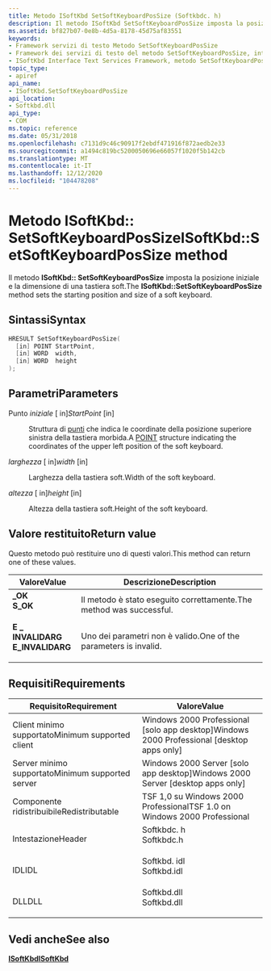 ```yaml
---
title: Metodo ISoftKbd SetSoftKeyboardPosSize (Softkbdc. h)
description: Il metodo ISoftKbd SetSoftKeyboardPosSize imposta la posizione iniziale e le dimensioni di una tastiera soft.
ms.assetid: bf827b07-0e8b-4d5a-8178-45d75af83551
keywords:
- Framework servizi di testo Metodo SetSoftKeyboardPosSize
- Framework dei servizi di testo del metodo SetSoftKeyboardPosSize, interfaccia ISoftKbd
- ISoftKbd Interface Text Services Framework, metodo SetSoftKeyboardPosSize
topic_type:
- apiref
api_name:
- ISoftKbd.SetSoftKeyboardPosSize
api_location:
- Softkbd.dll
api_type:
- COM
ms.topic: reference
ms.date: 05/31/2018
ms.openlocfilehash: c7131d9c46c90917f2ebdf471916f872aedb2e33
ms.sourcegitcommit: a1494c819bc5200050696e66057f1020f5b142cb
ms.translationtype: MT
ms.contentlocale: it-IT
ms.lasthandoff: 12/12/2020
ms.locfileid: "104478208"
---
```

# <a name="isoftkbdsetsoftkeyboardpossize-method"></a><span data-ttu-id="14dfd-106">Metodo ISoftKbd:: SetSoftKeyboardPosSize</span><span class="sxs-lookup"><span data-stu-id="14dfd-106">ISoftKbd::SetSoftKeyboardPosSize method</span></span>

<span data-ttu-id="14dfd-107">Il metodo **ISoftKbd:: SetSoftKeyboardPosSize** imposta la posizione iniziale e la dimensione di una tastiera soft.</span><span class="sxs-lookup"><span data-stu-id="14dfd-107">The **ISoftKbd::SetSoftKeyboardPosSize** method sets the starting position and size of a soft keyboard.</span></span>

## <a name="syntax"></a><span data-ttu-id="14dfd-108">Sintassi</span><span class="sxs-lookup"><span data-stu-id="14dfd-108">Syntax</span></span>


```C++
HRESULT SetSoftKeyboardPosSize(
  [in] POINT StartPoint,
  [in] WORD  width,
  [in] WORD  height
);
```



## <a name="parameters"></a><span data-ttu-id="14dfd-109">Parametri</span><span class="sxs-lookup"><span data-stu-id="14dfd-109">Parameters</span></span>

<dl> <dt>

<span data-ttu-id="14dfd-110">Punto *iniziale* \[ in\]</span><span class="sxs-lookup"><span data-stu-id="14dfd-110">*StartPoint* \[in\]</span></span>
</dt> <dd>

<span data-ttu-id="14dfd-111">Struttura di [punti](/previous-versions//dd162805(v=vs.85)) che indica le coordinate della posizione superiore sinistra della tastiera morbida.</span><span class="sxs-lookup"><span data-stu-id="14dfd-111">A [POINT](/previous-versions//dd162805(v=vs.85)) structure indicating the coordinates of the upper left position of the soft keyboard.</span></span>

</dd> <dt>

<span data-ttu-id="14dfd-112">*larghezza* \[ in\]</span><span class="sxs-lookup"><span data-stu-id="14dfd-112">*width* \[in\]</span></span>
</dt> <dd>

<span data-ttu-id="14dfd-113">Larghezza della tastiera soft.</span><span class="sxs-lookup"><span data-stu-id="14dfd-113">Width of the soft keyboard.</span></span>

</dd> <dt>

<span data-ttu-id="14dfd-114">*altezza* \[ in\]</span><span class="sxs-lookup"><span data-stu-id="14dfd-114">*height* \[in\]</span></span>
</dt> <dd>

<span data-ttu-id="14dfd-115">Altezza della tastiera soft.</span><span class="sxs-lookup"><span data-stu-id="14dfd-115">Height of the soft keyboard.</span></span>

</dd> </dl>

## <a name="return-value"></a><span data-ttu-id="14dfd-116">Valore restituito</span><span class="sxs-lookup"><span data-stu-id="14dfd-116">Return value</span></span>

<span data-ttu-id="14dfd-117">Questo metodo può restituire uno di questi valori.</span><span class="sxs-lookup"><span data-stu-id="14dfd-117">This method can return one of these values.</span></span>



| <span data-ttu-id="14dfd-118">Valore</span><span class="sxs-lookup"><span data-stu-id="14dfd-118">Value</span></span>                                                                                        | <span data-ttu-id="14dfd-119">Descrizione</span><span class="sxs-lookup"><span data-stu-id="14dfd-119">Description</span></span>                                  |
|----------------------------------------------------------------------------------------------|----------------------------------------------|
| <dl> <span data-ttu-id="14dfd-120"><dt>**\_OK**</dt></span><span class="sxs-lookup"><span data-stu-id="14dfd-120"><dt>**S\_OK**</dt></span></span> </dl>         | <span data-ttu-id="14dfd-121">Il metodo è stato eseguito correttamente.</span><span class="sxs-lookup"><span data-stu-id="14dfd-121">The method was successful.</span></span><br/>        |
| <dl> <span data-ttu-id="14dfd-122"><dt>**E \_ INVALIDARG**</dt></span><span class="sxs-lookup"><span data-stu-id="14dfd-122"><dt>**E\_INVALIDARG**</dt></span></span> </dl> | <span data-ttu-id="14dfd-123">Uno dei parametri non è valido.</span><span class="sxs-lookup"><span data-stu-id="14dfd-123">One of the parameters is invalid.</span></span><br/> |



 

## <a name="requirements"></a><span data-ttu-id="14dfd-124">Requisiti</span><span class="sxs-lookup"><span data-stu-id="14dfd-124">Requirements</span></span>



| <span data-ttu-id="14dfd-125">Requisito</span><span class="sxs-lookup"><span data-stu-id="14dfd-125">Requirement</span></span> | <span data-ttu-id="14dfd-126">Valore</span><span class="sxs-lookup"><span data-stu-id="14dfd-126">Value</span></span> |
|-------------------------------------|----------------------------------------------------------------------------------------|
| <span data-ttu-id="14dfd-127">Client minimo supportato</span><span class="sxs-lookup"><span data-stu-id="14dfd-127">Minimum supported client</span></span><br/> | <span data-ttu-id="14dfd-128">Windows 2000 Professional \[solo app desktop\]</span><span class="sxs-lookup"><span data-stu-id="14dfd-128">Windows 2000 Professional \[desktop apps only\]</span></span><br/>                             |
| <span data-ttu-id="14dfd-129">Server minimo supportato</span><span class="sxs-lookup"><span data-stu-id="14dfd-129">Minimum supported server</span></span><br/> | <span data-ttu-id="14dfd-130">Windows 2000 Server \[solo app desktop\]</span><span class="sxs-lookup"><span data-stu-id="14dfd-130">Windows 2000 Server \[desktop apps only\]</span></span><br/>                                   |
| <span data-ttu-id="14dfd-131">Componente ridistribuibile</span><span class="sxs-lookup"><span data-stu-id="14dfd-131">Redistributable</span></span><br/>          | <span data-ttu-id="14dfd-132">TSF 1,0 su Windows 2000 Professional</span><span class="sxs-lookup"><span data-stu-id="14dfd-132">TSF 1.0 on Windows 2000 Professional</span></span><br/>                                        |
| <span data-ttu-id="14dfd-133">Intestazione</span><span class="sxs-lookup"><span data-stu-id="14dfd-133">Header</span></span><br/>                   | <dl> <span data-ttu-id="14dfd-134"><dt>Softkbdc. h</dt></span><span class="sxs-lookup"><span data-stu-id="14dfd-134"><dt>Softkbdc.h</dt></span></span> </dl>  |
| <span data-ttu-id="14dfd-135">IDL</span><span class="sxs-lookup"><span data-stu-id="14dfd-135">IDL</span></span><br/>                      | <dl> <span data-ttu-id="14dfd-136"><dt>Softkbd. idl</dt></span><span class="sxs-lookup"><span data-stu-id="14dfd-136"><dt>Softkbd.idl</dt></span></span> </dl> |
| <span data-ttu-id="14dfd-137">DLL</span><span class="sxs-lookup"><span data-stu-id="14dfd-137">DLL</span></span><br/>                      | <dl> <span data-ttu-id="14dfd-138"><dt>Softkbd.dll</dt></span><span class="sxs-lookup"><span data-stu-id="14dfd-138"><dt>Softkbd.dll</dt></span></span> </dl> |



## <a name="see-also"></a><span data-ttu-id="14dfd-139">Vedi anche</span><span class="sxs-lookup"><span data-stu-id="14dfd-139">See also</span></span>

<dl> <dt>

[<span data-ttu-id="14dfd-140">**ISoftKbd**</span><span class="sxs-lookup"><span data-stu-id="14dfd-140">**ISoftKbd**</span></span>](isoftkbd.md)
</dt> </dl>

 

